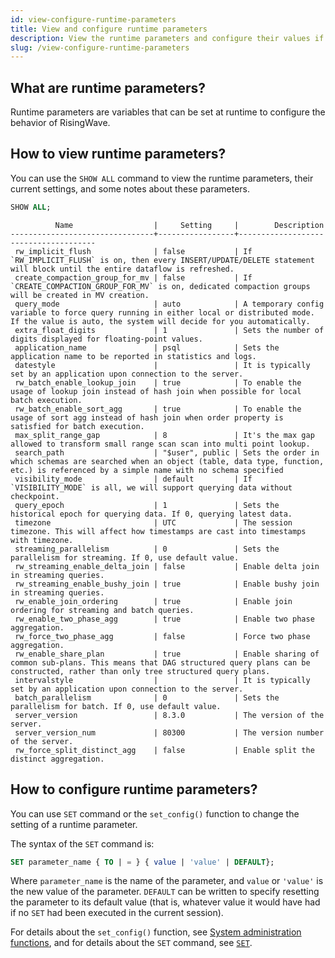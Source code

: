 ```yaml
---
id: view-configure-runtime-parameters
title: View and configure runtime parameters
description: View the runtime parameters and configure their values if needed.
slug: /view-configure-runtime-parameters
---
```

<head>
  <link rel="canonical" href="https://docs.risingwave.com/docs/current/view-configure-runtime-parameters/" />
</head>

## What are runtime parameters?

Runtime parameters are variables that can be set at runtime to configure the behavior of RisingWave.

## How to view runtime parameters?

You can use the `SHOW ALL` command to view the runtime parameters, their current settings, and some notes about these parameters.

```sql
SHOW ALL;
```

``` title=Parameters
          Name                  |     Setting     |        Description
--------------------------------+-----------------+--------------------------------------
 rw_implicit_flush              | false           | If `RW_IMPLICIT_FLUSH` is on, then every INSERT/UPDATE/DELETE statement will block until the entire dataflow is refreshed.
 create_compaction_group_for_mv | false           | If `CREATE_COMPACTION_GROUP_FOR_MV` is on, dedicated compaction groups will be created in MV creation.
 query_mode                     | auto            | A temporary config variable to force query running in either local or distributed mode. If the value is auto, the system will decide for you automatically.
 extra_float_digits             | 1               | Sets the number of digits displayed for floating-point values.
 application_name               | psql            | Sets the application name to be reported in statistics and logs.
 datestyle                      |                 | It is typically set by an application upon connection to the server.
 rw_batch_enable_lookup_join    | true            | To enable the usage of lookup join instead of hash join when possible for local batch execution.
 rw_batch_enable_sort_agg       | true            | To enable the usage of sort agg instead of hash join when order property is satisfied for batch execution.
 max_split_range_gap            | 8               | It's the max gap allowed to transform small range scan scan into multi point lookup.
 search_path                    | "$user", public | Sets the order in which schemas are searched when an object (table, data type, function, etc.) is referenced by a simple name with no schema specified
 visibility_mode                | default         | If `VISIBILITY_MODE` is all, we will support querying data without checkpoint.
 query_epoch                    | 1               | Sets the historical epoch for querying data. If 0, querying latest data.
 timezone                       | UTC             | The session timezone. This will affect how timestamps are cast into timestamps with timezone.
 streaming_parallelism          | 0               | Sets the parallelism for streaming. If 0, use default value.
 rw_streaming_enable_delta_join | false           | Enable delta join in streaming queries.
 rw_streaming_enable_bushy_join | true            | Enable bushy join in streaming queries.
 rw_enable_join_ordering        | true            | Enable join ordering for streaming and batch queries.
 rw_enable_two_phase_agg        | true            | Enable two phase aggregation.
 rw_force_two_phase_agg         | false           | Force two phase aggregation.
 rw_enable_share_plan           | true            | Enable sharing of common sub-plans. This means that DAG structured query plans can be constructed, rather than only tree structured query plans.
 intervalstyle                  |                 | It is typically set by an application upon connection to the server.
 batch_parallelism              | 0               | Sets the parallelism for batch. If 0, use default value.
 server_version                 | 8.3.0           | The version of the server.
 server_version_num             | 80300           | The version number of the server.
 rw_force_split_distinct_agg    | false           | Enable split the distinct aggregation.
```

## How to configure runtime parameters?

You can use `SET` command or the `set_config()` function to change the setting of a runtime parameter.

The syntax of the `SET` command is:

```sql
SET parameter_name { TO | = } { value | 'value' | DEFAULT};
```

Where `parameter_name` is the name of the parameter, and `value` or `'value'` is the new value of the parameter. `DEFAULT` can be written to specify resetting the parameter to its default value (that is, whatever value it would have had if no `SET` had been executed in the current session).

For details about the `set_config()` function, see [System administration functions](/sql/functions-operators/sql-function-sys-admin.md#set_config), and for details about the `SET` command, see [`SET`](/sql/commands/sql-set.md).

